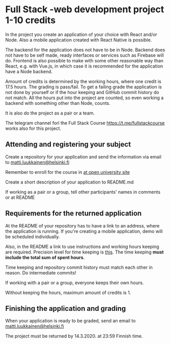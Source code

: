 # Full Stack -web development project 1-10 credits

In the project you create an application of your choice with React and/or Node. Also a mobile application created with React Native is possible.

The backend for the application does not have to be in Node. Backend does not have to be self made, ready interfaces or services such as Firebase will do. Frontend is also possible to make with some other reasonable way than React, e.g. with Vue.js, in which case it is recommended for the application have a Node backend.

Amount of credits is determined by the working hours, where one credit is 17.5 hours. The grading is pass/fail. To get a failing grade the application is not done by yourself or if the hour keeping and GitHub commit history do not match. All the hours put into the project are counted, so even working a backend with something other than Node, counts.

It is also do the project as a pair or a team.

The telegram channel forl the Full Stack Course https://t.me/fullstackcourse works also for this project.

## Attending and registering your subject

Create a repository for your application and send the information via email to matti.luukkainen@helsinki.fi

Remember to enroll for the course in [at open university site](https://courses.helsinki.fi/en/aytkt21010en/130941690) 

Create a short description of your application to README.md

If working as a pair or a group, tell other participants' names in comments or at README

## Requirements for the returned application

At the README of your repository has to have a link to an address, where the application is running. If you're creating a mobile application, demo will be scheduled individually.

Also, in the README a link to use instructions and working hours keeping are required. Precision level for time keeping is [this](https://github.com/mluukkai/OtmTodoApp/blob/master/dokumentaatio/tuntikirjanpito.md). The time keeping **must include the total sum of spent hours**.

Time keeping and repository commit history must match each other in reason. Do intermediate commits!

If working with a pair or a group, everyone keeps their own hours.

Without keeping the hours, maximum amount of credits is 1.

## Finishing the application and grading

When your application is ready to be graded, send an email to matti.luukkainen@helsinki.fi

The project must be returned by 14.3.2020. at 23:59 Finnish time.
